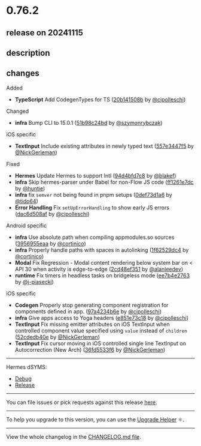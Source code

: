 # 0.76.2

## release on 20241115

## description

## changes

Added

* <strong>TypeScript</strong> Add CodegenTypes for TS (<a href="https://github.com/facebook/react-native/commit/20b141508b30324d52080c255dd3fb318718d746">20b141508b</a> by <a href="https://github.com/cipolleschi">@cipolleschi</a>)

Changed

* <strong>infra</strong> Bump CLI to 15.0.1 (<a href="https://github.com/facebook/react-native/commit/51b98c24bdc6369ce6fabcacaf8df2d2a706eada">51b98c24bd</a> by <a href="https://github.com/szymonrybczak">@szymonrybczak</a>)

iOS specific

* <strong>TextInput</strong> Include existing attributes in newly typed text (<a href="https://github.com/facebook/react-native/commit/557e3447f520e40a1ec0ae344126b4f2836d2e83">557e3447f5</a> by <a href="https://github.com/NickGerleman">@NickGerleman</a>)

Fixed

* <strong>Hermes</strong> Update Hermes to support Intl (<a href="https://github.com/facebook/react-native/commit/94d4bfd7c80ba0d55adbff656441b55d59055bcc">94d4bfd7c8</a> by <a href="https://github.com/blakef">@blakef</a>)
* <strong>infra</strong> Skip hermes-parser under Babel for non-Flow JS code (<a href="https://github.com/facebook/react-native/commit/ff1261e7dc0ab7e241e1f14aa0d6fd17f2ba9328">ff1261e7dc</a> by <a href="https://github.com/huntie">@huntie</a>)
* <strong>infra</strong> fix <code>semver</code> not being found in pnpm setups (<a href="https://github.com/facebook/react-native/commit/0def73d1a6e398d451585032ea1213f96d84fe9c">0def73d1a6</a> by <a href="https://github.com/tido64">@tido64</a>)
* <strong>Error Handling</strong> Fix <code>setUpErrorHandling</code> to show early JS errors (<a href="https://github.com/facebook/react-native/commit/dac6d508afd0f919943d8053330d6314201319c3">dac6d508af</a> by <a href="https://github.com/cipolleschi">@cipolleschi</a>)

Android specific

* <strong>infra</strong> Use absolute path when compiling appmodules.so sources (<a href="https://github.com/facebook/react-native/commit/3956955eaa3cd8c50dfe35a68a6cb8fdcac43155">3956955eaa</a> by <a href="https://github.com/cortinico">@cortinico</a>)
* <strong>infra</strong> Properly handle paths with spaces in autolinking (<a href="https://github.com/facebook/react-native/commit/1f62529dc4583af88ef06bee04c89ce6c2ef737f">1f62529dc4</a> by <a href="https://github.com/cortinico">@cortinico</a>)
* <strong>Modal</strong> Fix Regression - Modal content rendering below system bar on < API 30 when activity is edge-to-edge (<a href="https://github.com/facebook/react-native/commit/2cd48ef351d10333a14091188bbe8e3bcd6a7a01">2cd48ef351</a> by <a href="https://github.com/alanleedev">@alanleedev</a>)
* <strong>runtime</strong> Fix timers in headless tasks on bridgeless mode (<a href="https://github.com/facebook/react-native/commit/ee7b4e276355146be53958b402bfb2d5af2dd1bc">ee7b4e2763</a> by <a href="https://github.com/j-piasecki">@j-piasecki</a>)

iOS specific

* <strong>Codegen</strong> Properly stop generating component registration for components defined in app. (<a href="https://github.com/facebook/react-native/commit/97a4234b6e51b3c35c82095029ef00270ad02e29">97a4234b6e</a> by <a href="https://github.com/cipolleschi">@cipolleschi</a>)
* <strong>infra</strong> Give apps access to Yoga headers (<a href="https://github.com/facebook/react-native/commit/e851e73c1806a7b7b898a67716be87f42ced491a">e851e73c18</a> by <a href="https://github.com/cipolleschi">@cipolleschi</a>)
* <strong>TextInput</strong> Fix missing emitter attributes on iOS TextInput when controlled component value specified using <code>value</code> instead of <code>children</code> (<a href="https://github.com/facebook/react-native/commit/52cdedb40e242c9ed280b821f8493a3872ef2b54">52cdedb40e</a> by <a href="https://github.com/NickGerleman">@NickGerleman</a>)
* <strong>TextInput</strong> Fix cursor moving in iOS controlled single line TextInput on Autocorrection (New Arch) (<a href="https://github.com/facebook/react-native/commit/36fd5533f68b0f907a949db87884b58820015ba8">36fd5533f6</a> by <a href="https://github.com/NickGerleman">@NickGerleman</a>)

*** ** * ** ***

Hermes dSYMS:

* <a href="https://repo1.maven.org/maven2/com/facebook/react/react-native-artifacts/0.76.2/react-native-artifacts-0.76.2-hermes-framework-dSYM-debug.tar.gz" rel="nofollow">Debug</a>
* <a href="https://repo1.maven.org/maven2/com/facebook/react/react-native-artifacts/0.76.2/react-native-artifacts-0.76.2-hermes-framework-dSYM-release.tar.gz" rel="nofollow">Release</a>

*** ** * ** ***

You can file issues or pick requests against this release <a href="https://github.com/reactwg/react-native-releases/issues/new/choose">here</a>.

*** ** * ** ***

To help you upgrade to this version, you can use the <a href="https://react-native-community.github.io/upgrade-helper/" rel="nofollow">Upgrade Helper</a> ⚛️.

*** ** * ** ***

View the whole changelog in the <a href="https://github.com/facebook/react-native/blob/main/CHANGELOG.md">CHANGELOG.md file</a>.

